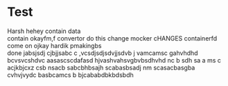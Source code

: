 # Test
Harsh
hehey
contain
data    
contain
okayfm,f
convertor
do this
change
mocker
cHANGES
containerfd
come on
ojkay
hardik
pmakingbs  
done
jabsjsdj
cjbjjsabc
c ,vcsdjsdjsdvjjsdvb j
vamcamsc
gahvhdhd
bcvsvcshdvc
aasascscdafasd
 hjvashvahsvgbvbsdhvhd
 nc b  sdh
sa a ms c
acjkbjcxz
csb nsacb
sabcbhbsajh
scabasbsadj
 nm scasacbasgba
 cvhvjvydc
basbcamcs b
bjcababdbkbdsbdh
